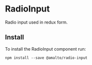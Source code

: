# RadioInput

Radio input used in redux form.

## Install

To install the RadioInput component run:

```terminal
npm install --save @amalto/radio-input
```
